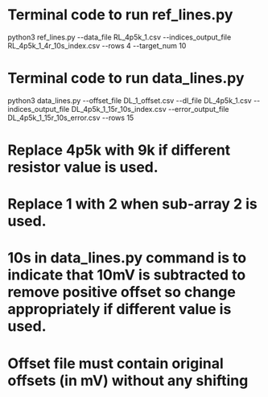 # Terminal code to run ref_lines.py
python3 ref_lines.py --data_file RL_4p5k_1.csv --indices_output_file RL_4p5k_1_4r_10s_index.csv --rows 4 --target_num 10

# Terminal code to run data_lines.py
python3 data_lines.py --offset_file DL_1_offset.csv --dl_file DL_4p5k_1.csv --indices_output_file DL_4p5k_1_15r_10s_index.csv --error_output_file DL_4p5k_1_15r_10s_error.csv --rows 15

# Replace 4p5k with 9k if different resistor value is used.
# Replace 1 with 2 when sub-array 2 is used.

# 10s in data_lines.py command is to indicate that 10mV is subtracted to remove positive offset so change appropriately if different value is used.

# Offset file must contain original offsets (in mV) without any shifting